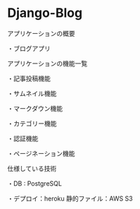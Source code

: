 # Django-Blog
アプリケーションの概要

・ブログアプリ

アプリケーションの機能一覧

・記事投稿機能

・サムネイル機能

・マークダウン機能

・カテゴリー機能

・認証機能

・ページネーション機能

仕様している技術

・DB : PostgreSQL

・デプロイ：heroku 静的ファイル：AWS S3




